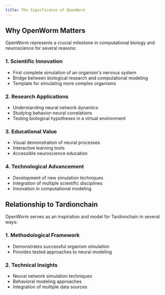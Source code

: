 ```yaml
---
title: The Significance of OpenWorm
---
```


## Why OpenWorm Matters

OpenWorm represents a crucial milestone in computational biology and neuroscience for several reasons:

### 1. Scientific Innovation
- First complete simulation of an organism's nervous system
- Bridge between biological research and computational modeling
- Template for simulating more complex organisms

### 2. Research Applications
- Understanding neural network dynamics
- Studying behavior-neural correlations
- Testing biological hypotheses in a virtual environment

### 3. Educational Value
- Visual demonstration of neural processes
- Interactive learning tools
- Accessible neuroscience education

### 4. Technological Advancement
- Development of new simulation techniques
- Integration of multiple scientific disciplines
- Innovation in computational modeling

## Relationship to Tardionchain

OpenWorm serves as an inspiration and model for Tardionchain in several ways:

### 1. Methodological Framework
- Demonstrates successful organism simulation
- Provides tested approaches to neural modeling

### 2. Technical Insights
- Neural network simulation techniques
- Behavioral modeling approaches
- Integration of multiple data sources

